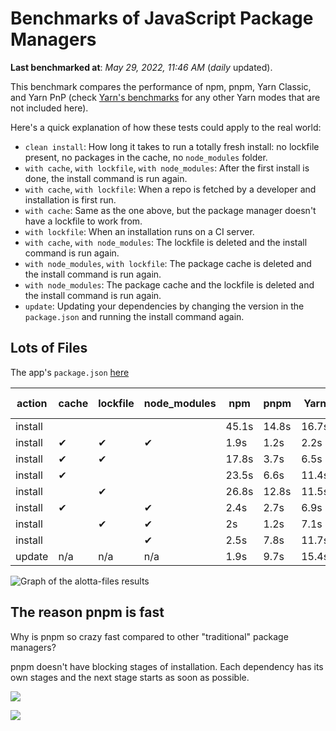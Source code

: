 # Benchmarks of JavaScript Package Managers

**Last benchmarked at**: _May 29, 2022, 11:46 AM_ (_daily_ updated).

This benchmark compares the performance of npm, pnpm, Yarn Classic, and Yarn PnP (check [Yarn's benchmarks](https://yarnpkg.com/benchmarks) for any other Yarn modes that are not included here).

Here's a quick explanation of how these tests could apply to the real world:

- `clean install`: How long it takes to run a totally fresh install: no lockfile present, no packages in the cache, no `node_modules` folder.
- `with cache`, `with lockfile`, `with node_modules`: After the first install is done, the install command is run again.
- `with cache`, `with lockfile`: When a repo is fetched by a developer and installation is first run.
- `with cache`: Same as the one above, but the package manager doesn't have a lockfile to work from.
- `with lockfile`: When an installation runs on a CI server.
- `with cache`, `with node_modules`: The lockfile is deleted and the install command is run again.
- `with node_modules`, `with lockfile`: The package cache is deleted and the install command is run again.
- `with node_modules`: The package cache and the lockfile is deleted and the install command is run again.
- `update`: Updating your dependencies by changing the version in the `package.json` and running the install command again.

## Lots of Files

The app's `package.json` [here](https://github.com/pnpm/pnpm.github.io/blob/main/benchmarks/fixtures/alotta-files/package.json)

| action  | cache | lockfile | node_modules| npm | pnpm | Yarn | Yarn PnP |
| ---     | ---   | ---      | ---         | --- | ---  | ---  | ---      |
| install |       |          |             | 45.1s | 14.8s | 16.7s | 24.4s |
| install | ✔     | ✔        | ✔           | 1.9s | 1.2s | 2.2s | n/a |
| install | ✔     | ✔        |             | 17.8s | 3.7s | 6.5s | 1.5s |
| install | ✔     |          |             | 23.5s | 6.6s | 11.4s | 6.1s |
| install |       | ✔        |             | 26.8s | 12.8s | 11.5s | 18.8s |
| install | ✔     |          | ✔           | 2.4s | 2.7s | 6.9s | n/a |
| install |       | ✔        | ✔           | 2s | 1.2s | 7.1s | n/a |
| install |       |          | ✔           | 2.5s | 7.8s | 11.7s | n/a |
| update  | n/a | n/a | n/a | 1.9s | 9.7s | 15.4s | 30.5s |

<img alt="Graph of the alotta-files results" src="/img/benchmarks/alotta-files.svg" />

## The reason pnpm is fast

Why is pnpm so crazy fast compared to other "traditional" package managers?

pnpm doesn't have blocking stages of installation. Each dependency has its own stages and the next stage starts as soon as possible.

![](/img/installation-stages-of-other-pms.png)

![](/img/installation-stages-of-pnpm.jpg)